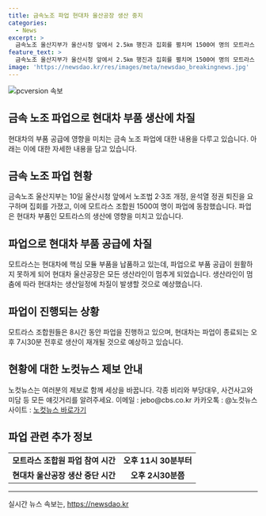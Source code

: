 ```yaml
---
title: 금속노조 파업 현대차 울산공장 생산 중지
categories:
  - News
excerpt: >
  금속노조 울산지부가 울산시청 앞에서 2.5㎞ 행진과 집회를 펼치며 1500여 명의 모트라스 조합원이 파업에 동참했다. 이로써 현대차의 부품 공급에 차질이 발생하며 생산라인이 멈추었고, 생산조는 8시간 동안 파업을 이어갔다. 현대차는 파업 종료 후 생산을 재개할 예정이며, 이에 따른 영향이 예상된다.
feature_text: >
  금속노조 울산지부가 울산시청 앞에서 2.5㎞ 행진과 집회를 펼치며 1500여 명의 모트라스 조합원이 파업에 동참했다. 이로써 현대차의 부품 공급에 차질이 발생하며 생산라인이 멈추었고, 생산조는 8시간 동안 파업을 이어갔다. 현대차는 파업 종료 후 생산을 재개할 예정이며, 이에 따른 영향이 예상된다.
image: 'https://newsdao.kr/res/images/meta/newsdao_breakingnews.jpg'
---
```


<p><img src="https://newsdao.kr/res/images/meta/newsdao_breakingnews.jpg" alt="pcversion 속보" /></p>

<h2>금속 노조 파업으로 현대차 부품 생산에 차질</h2>

<p>현대차의 부품 공급에 영향을 미치는 금속 노조 파업에 대한 내용을 다루고 있습니다. 아래는 이에 대한 자세한 내용을 담고 있습니다.</p>

<h2 data-ke-size="size26">금속 노조 파업 현황</h2>

<p data-ke-size="size16">금속노조 울산지부는 10일 울산시청 앞에서 노조법 2·3조 개정, 윤석열 정권 퇴진을 요구하며 집회를 가졌고, 이에 모트라스 조합원 1500여 명이 파업에 동참했습니다. 파업은 현대차 부품인 모트라스의 생산에 영향을 미치고 있습니다.</p>

<h2 data-ke-size="size26">파업으로 현대차 부품 공급에 차질</h2>

<p data-ke-size="size16">모트라스는 현대차에 핵심 모듈 부품을 납품하고 있는데, 파업으로 부품 공급이 원활하지 못하게 되어 현대차 울산공장은 모든 생산라인이 멈추게 되었습니다. 생산라인이 멈춤에 따라 현대차는 생산일정에 차질이 발생할 것으로 예상했습니다. </p>

<h2 data-ke-size="size26">파업이 진행되는 상황</h2>

<p data-ke-size="size16">모트라스 조합원들은 8시간 동안 파업을 진행하고 있으며, 현대차는 파업이 종료되는 오후 7시30분 전후로 생산이 재개될 것으로 예상하고 있습니다.</p>

<h2 data-ke-size="size26">현황에 대한 노컷뉴스 제보 안내</h2>

<p data-ke-size="size16">노컷뉴스는 여러분의 제보로 함께 세상을 바꿉니다. 각종 비리와 부당대우, 사건사고와 미담 등 모든 얘깃거리를 알려주세요. 이메일 : jebo@cbs.co.kr 카카오톡 : @노컷뉴스 사이트 : <a href="https://url.kr/b71afn">노컷뉴스 바로가기</a></p>

<h2 data-ke-size="size26">파업 관련 추가 정보</h2>

<table>
  <tr>
    <td style="text-align: center; height: 17px;"><b>모트라스 조합원 파업 참여 시간</b></td>
    <td style="text-align: center; height: 17px;"><b>오후 11시 30분부터</b></td>
  </tr>
  <tr>
    <td style="text-align: center; height: 17px;"><b>현대차 울산공장 생산 중단 시간</b></td>
    <td style="text-align: center; height: 17px;"><b>오후 2시30분쯤</b></td>
  </tr>
</table>

<hr>
실시간 뉴스 속보는, <a href="https://newsdao.kr" rel="dofollow">https://newsdao.kr</a>


